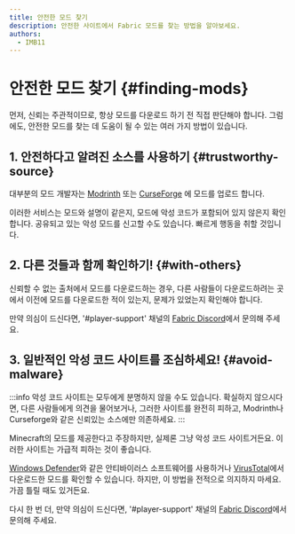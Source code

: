 ```yaml
---
title: 안전한 모드 찾기
description: 안전한 사이트에서 Fabric 모드를 찾는 방법을 알아보세요.
authors:
  - IMB11
---
```


# 안전한 모드 찾기 {#finding-mods}

먼저, 신뢰는 주관적이므로, 항상 모드를 다운로드 하기 전 직접 판단해야 합니다. 그럼에도, 안전한 모드를 찾는 데 도움이 될 수 있는 여러 가지 방법이 있습니다.

## 1. 안전하다고 알려진 소스를 사용하기 {#trustworthy-source}

대부분의 모드 개발자는 [Modrinth](https://modrinth.com/mods?g=categories:%27fabric%27) 또는 [CurseForge](https://www.curseforge.com/minecraft/search?class=mc-mods\&gameVersionTypeId=4) 에 모드를 업로드 합니다.

이러한 서비스는 모드와 설명이 같은지, 모드에 악성 코드가 포함되어 있지 않은지 확인합니다. 공유되고 있는 악성 모드를 신고할 수도 있습니다. 빠르게 행동을 취할 것입니다.

## 2. 다른 것들과 함께 확인하기! {#with-others}

신뢰할 수 없는 출처에서 모드를 다운로드하는 경우, 다른 사람들이 다운로드하려는 곳에서 이전에 모드를 다운로드한 적이 있는지, 문제가 있었는지 확인해야 합니다.

만약 의심이 드신다면, '#player-support' 채널의 [Fabric Discord](https://discord.gg/v6v4pMv)에서 문의해 주세요.

## 3. 일반적인 악성 코드 사이트를 조심하세요! {#avoid-malware}

:::info
악성 코드 사이트는 모두에게 분명하지 않을 수도 있습니다. 확실하지 않으시다면, 다른 사람들에게 의견을 물어보거나, 그러한 사이트를 완전히 피하고, Modrinth나 Curseforge와 같은 신뢰있는 소스에만 의존하세요.
:::

Minecraft의 모드를 제공한다고 주장하지만, 실제론 그냥 악성 코드 사이트거든요. 이러한 사이트는 가급적 피하는 것이 좋습니다.

[Windows Defender](https://www.microsoft.com/en-us/windows/comprehensive-security)와 같은 안티바이러스 소프트웨어를 사용하거나 [VirusTotal](https://www.virustotal.com/)에서 다운로드한 모드를 확인할 수 있습니다. 하지만, 이 방법을 전적으로 의지하지 마세요. 가끔 틀릴 때도 있거든요.

다시 한 번 더, 만약 의심이 드신다면, '#player-support' 채널의 [Fabric Discord](https://discord.gg/v6v4pMv)에서 문의해 주세요.

